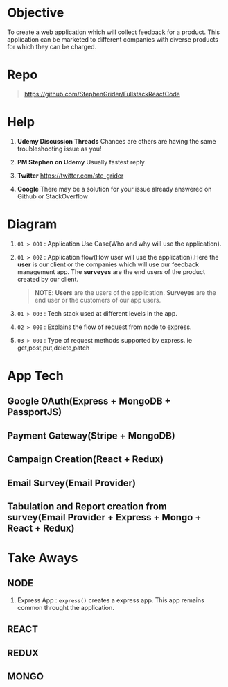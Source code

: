 # Objective

To create a web application which will collect feedback for a product. This application can be marketed to different companies with diverse products for which they can be charged.

# Repo

> https://github.com/StephenGrider/FullstackReactCode

# Help

1. **Udemy Discussion Threads**
   Chances are others are having the same troubleshooting issue as you!

2. **PM Stephen on Udemy**
   Usually fastest reply

3. **Twitter**
   https://twitter.com/ste_grider

4. **Google**
   There may be a solution for your issue already answered on Github or StackOverflow

# Diagram

1. `01 > 001` : Application Use Case(Who and why will use the application).

2. `01 > 002` : Application flow(How user will use the application).Here the **user** is our client or the companies which will use our feedback management app. The **surveyes** are the end users of the product created by our client.

   > **NOTE**: **Users** are the users of the application. **Surveyes** are the end user or the customers of our app users.

3. `01 > 003` : Tech stack used at different levels in the app.
4. `02 > 000` : Explains the flow of request from node to express.
5. `03 > 001` : Type of request methods supported by express. ie get,post,put,delete,patch

# App Tech

## Google OAuth(Express + MongoDB + PassportJS)

## Payment Gateway(Stripe + MongoDB)

## Campaign Creation(React + Redux)

## Email Survey(Email Provider)

## Tabulation and Report creation from survey(Email Provider + Express + Mongo + React + Redux)

# Take Aways

## NODE

1. Express App : `express()` creates a express app. This app remains common throught the application.

## REACT

## REDUX

## MONGO
